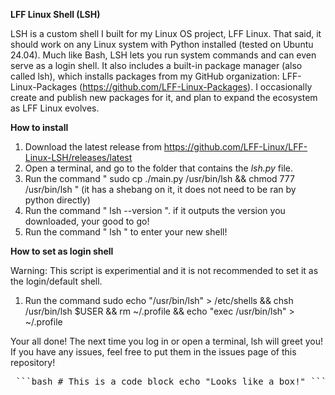 **LFF Linux Shell (LSH)**

LSH is a custom shell I built for my Linux OS project, LFF Linux. That said, it should work on any Linux system with Python installed (tested on Ubuntu 24.04).
Much like Bash, LSH lets you run system commands and can even serve as a login shell. It also includes a built-in package manager (also called lsh), which installs packages from my GitHub organization: LFF-Linux-Packages (https://github.com/LFF-Linux-Packages).
I occasionally create and publish new packages for it, and plan to expand the ecosystem as LFF Linux evolves.

**How to install**

1. Download the latest release from https://github.com/LFF-Linux/LFF-Linux-LSH/releases/latest
2. Open a terminal, and go to the folder that contains the *lsh.py* file.
3. Run the command " sudo cp ./main.py /usr/bin/lsh && chmod 777 /usr/bin/lsh " (it has a shebang on it, it does not need to be ran by python directly)
4. Run the command " lsh --version ". if it outputs the version you downloaded, your good to go!
5. Run the command " lsh " to enter your new shell!

**How to set as login shell**

Warning: This script is experimential and it is not recommended to set it as the login/default shell.

1. Run the command sudo echo "/usr/bin/lsh" > /etc/shells && chsh /usr/bin/lsh $USER && rm ~/.profile && echo "exec /usr/bin/lsh" > ~/.profile

Your all done! The next time you log in or open a terminal, lsh will greet you! If you have any issues, feel free to put them in the issues page of this repository!

<pre> ```bash # This is a code block echo "Looks like a box!" ``` </pre>
